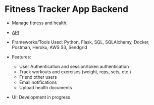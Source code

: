 # Fitness Tracker App Backend

- Manage fitness and health.
- [API](https://docs.google.com/document/d/1htVXRSrfUnduukPCs92tqsBspeJgVAVboZaYlUyT_0I/edit?usp=sharing)

- Frameworks/Tools Used: Python, Flask, SQL, SQLAlchemy, Docker, Postman, Heroku, AWS S3, Sendgrid

- Features:
  - User Authentication and session/token authentication
  - Track workouts and exercises (weight, reps, sets, etc.)
  - Friend other users
  - Email notifications
  - Upload health documents

- UI: Development in progress
